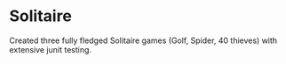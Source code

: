 # Solitaire
Created three fully fledged Solitaire games (Golf, Spider, 40 thieves) with extensive junit testing.
